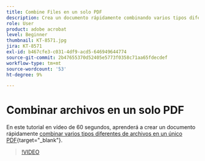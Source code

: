 ```yaml
---
title: Combine Files en un solo PDF
description: Crea un documento rápidamente combinando varios tipos diferentes de archivos en un único PDF
role: User
product: adobe acrobat
level: Beginner
thumbnail: KT-8571.jpg
jira: KT-8571
exl-id: b467cfe3-c031-4df9-acd5-646949644774
source-git-commit: 2b47655370d52405e5773f0358c71aa65fdecdef
workflow-type: tm+mt
source-wordcount: '53'
ht-degree: 9%

---
```


# Combinar archivos en un solo PDF

En este tutorial en vídeo de 60 segundos, aprenderá a crear un documento rápidamente [combinar varios tipos diferentes de archivos en un único PDF](https://www.adobe.com/es/acrobat/online/merge-pdf.html){target="_blank"}.

>[!VIDEO](https://video.tv.adobe.com/v/336361?quality=12&learn=on&hidetitle=true)
